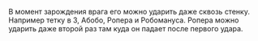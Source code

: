 В момент зарождения врага его можно ударить даже сквозь стенку. Например тетку в 3, Абобо, Ропера и Робомануса. Ропера можно ударить даже второй раз там куда он падает после первого удара.